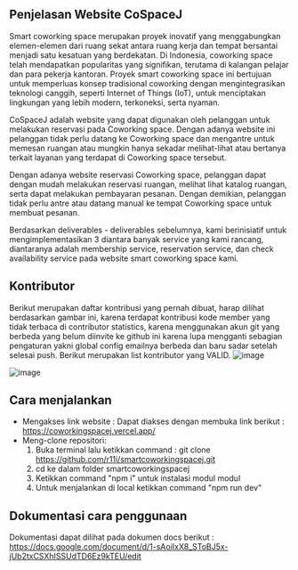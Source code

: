 ## Penjelasan Website CoSpaceJ

Smart coworking space merupakan proyek inovatif yang menggabungkan elemen-elemen dari ruang sekat antara ruang kerja dan tempat bersantai menjadi satu kesatuan yang berdekatan. Di Indonesia, coworking space telah mendapatkan popularitas yang signifikan, terutama di kalangan pelajar dan para pekerja kantoran. Proyek smart coworking space ini bertujuan untuk memperluas konsep tradisional coworking dengan mengintegrasikan teknologi canggih, seperti Internet of Things (IoT), untuk menciptakan lingkungan yang lebih modern, terkoneksi, serta nyaman.

CoSpaceJ adalah website yang dapat digunakan oleh pelanggan untuk melakukan reservasi pada Coworking space. Dengan adanya website ini pelanggan tidak perlu datang ke Coworking space dan mengantre untuk memesan ruangan atau mungkin hanya sekadar melihat-lihat atau bertanya terkait layanan yang terdapat di Coworking space tersebut.

Dengan adanya website reservasi Coworking space, pelanggan dapat dengan mudah melakukan reservasi ruangan, melihat lihat katalog ruangan, serta dapat melakukan pembayaran pesanan. Dengan demikian, pelanggan tidak perlu antre atau datang manual ke tempat Coworking space untuk membuat pesanan. 

Berdasarkan deliverables - deliverables sebelumnya, kami berinisiatif untuk mengimplementasikan 3 diantara banyak service yang kami rancang, diantaranya adalah membership service, reservation service, dan check availability service pada website smart coworking space kami.

## Kontributor
Berikut merupakan daftar kontribusi yang pernah dibuat, harap dilihat berdasarkan gambar ini, karena terdapat kontribusi kode member yang tidak terbaca di contributor statistics, karena menggunakan akun git yang berbeda yang belum diinvite ke github ini karena lupa mengganti sebagian pengaturan yakni global config emailnya berbeda dan baru sadar setelah selesai push. Berikut merupakan list kontributor yang VALID.
![image](https://github.com/r11i/smartcoworkingspacej/assets/88923240/54fae4c3-0a7d-41e5-b0ed-4893bf1bc11b)

![image](https://github.com/r11i/smartcoworkingspacej/assets/88923240/dc60a207-9441-4ea3-ab61-28875d913de0)


## Cara menjalankan
- Mengakses link website : 
   Dapat diakses dengan membuka link berikut : https://coworkingspacej.vercel.app/
- Meng-clone repositori:
   1. Buka terminal lalu ketikkan command : git clone https://github.com/r11i/smartcoworkingspacej.git
   2. cd ke dalam folder smartcoworkingspacej
   3. Ketikkan command "npm i" untuk instalasi modul modul
   4. Untuk menjalankan di local ketikkan command "npm run dev"

## Dokumentasi cara penggunaan
Dokumentasi dapat dilihat pada dokumen docs berikut : https://docs.google.com/document/d/1-sAoiIxX8_SToBJ5x-jUb2txCSXhISSUdTD6Ez9kTEU/edit
